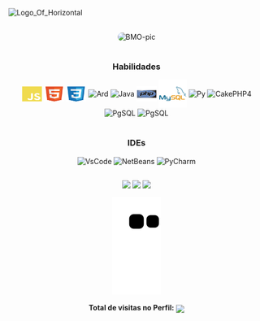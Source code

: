 




<div>

 ![Logo_Of_Horizontal](https://user-images.githubusercontent.com/95376359/174144979-30f6ee31-ecd1-4808-a6ea-721e0b9d64db.png)
  
##
 
<div align = "center" ><img align="center" alt="BMO-pic" height="140" style="border-radius:50px;" src="https://i.pinimg.com/originals/e5/93/ab/e593ab0589d5f1b389e4dfbcce2bce20.gif">
 </div>




<div align = "center" style="display: inline_block"><br>
<h3>Habilidades </h3>
  <img align="center" alt="Js" height="30" width="40" src="https://raw.githubusercontent.com/devicons/devicon/master/icons/javascript/javascript-plain.svg">
  <img align="center" alt="HTML" height="30" width="40" src="https://raw.githubusercontent.com/devicons/devicon/master/icons/html5/html5-original.svg">
  <img align="center" alt="CSS" height="30" width="40" src="https://raw.githubusercontent.com/devicons/devicon/master/icons/css3/css3-original.svg">
  <img align="center" alt="Ard" height="30" width="40" src="https://cdn.jsdelivr.net/gh/devicons/devicon/icons/arduino/arduino-original-wordmark.svg">
  <img align="center" alt="Java" height="30" width="40" src="https://cdn.jsdelivr.net/gh/devicons/devicon/icons/java/java-original.svg">
  <img align="center" alt="PHP" height="30" width="40" src="https://raw.githubusercontent.com/devicons/devicon/master/icons/php/php-original.svg">
  <img align="center" alt="MySQL" height="55" width="55" src="https://raw.githubusercontent.com/devicons/devicon/master/icons/mysql/mysql-original-wordmark.svg">
  <img align="center" alt="Py" height="30" width="40" src="https://cdn.jsdelivr.net/gh/devicons/devicon/icons/python/python-original.svg">
  <img align="center" alt="CakePHP4" height="55" width="55" src="https://cdn.jsdelivr.net/gh/devicons/devicon/icons/cakephp/cakephp-original-wordmark.svg" />
  <img align="center" alt="PgSQL" height="40" width="40" src="https://cdn.jsdelivr.net/gh/devicons/devicon/icons/postgresql/postgresql-original-wordmark.svg" />
  <img align="center" alt="PgSQL" height="40" width="40" src="https://cdn.jsdelivr.net/gh/devicons/devicon/icons/jupyter/jupyter-original-wordmark.svg" />
          
          
</div>


<div>
<div align = "center" style="display: inline_block"><br>
<h3>IDEs</h3> 
 <img align="center" alt="VsCode" height="40" width="40" src="https://cdn.jsdelivr.net/gh/devicons/devicon/icons/vscode/vscode-original.svg">
 <img align="center" alt="NetBeans" height="40" width="40" src="https://seeklogo.com/images/N/netbeans-logo-335EBA952E-seeklogo.com.png">
 <img align="center" alt="PyCharm" height="40" width="40" src="https://cdn.jsdelivr.net/gh/devicons/devicon/icons/pycharm/pycharm-original.svg" />
          
 
          
</div>
 
 
 ##
 
 
<div align="center">
 
  <a href="https://instagram.com/jao_gabrel" target="_blank"><img src="https://img.shields.io/badge/-Instagram-%23E4405F?style=for-the-badge&logo=instagram&logoColor=white" target="_blank"></a>
  <a href = "mailto:joaogabrie487@gmail.com"><img src="https://img.shields.io/badge/-Gmail-%23333?style=for-the-badge&logo=gmail&logoColor=white" target="_blank"></a>
  <a href="https://www.linkedin.com/in/jo%C3%A3o-gabriel-5217a822b/" target="_blank"><img src="https://img.shields.io/badge/-LinkedIn-%230077B5?style=for-the-badge&logo=linkedin&logoColor=white" target="_blank"></a> 

![Snake animation](https://github.com/GabrielRochaT/GabrielRochaT/blob/output/github-contribution-grid-snake.svg)

</div>
 
 <p align="center"><b>Total de visitas no Perfil:</b>
 <img align="center" src="https://profile-counter.glitch.me/GabrielRochaT/count.svg"></p>
